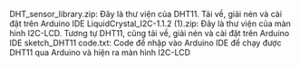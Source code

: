 DHT_sensor_library.zip: Đây là thư viện của DHT11. Tải về, giải nén và cài đặt trên Arduino IDE
LiquidCrystal_I2C-1.1.2 (1).zip: Đây là thư viện của màn hình I2C-LCD. Tương tự DHT11, cũng tải về, giải nén và cài đặt trên Arduino IDE
sketch_DHT11 code.txt: Code để nhập vào Arduino IDE để chạy được DHT11 qua Arduino và hiện ra màn hình I2C-LCD
